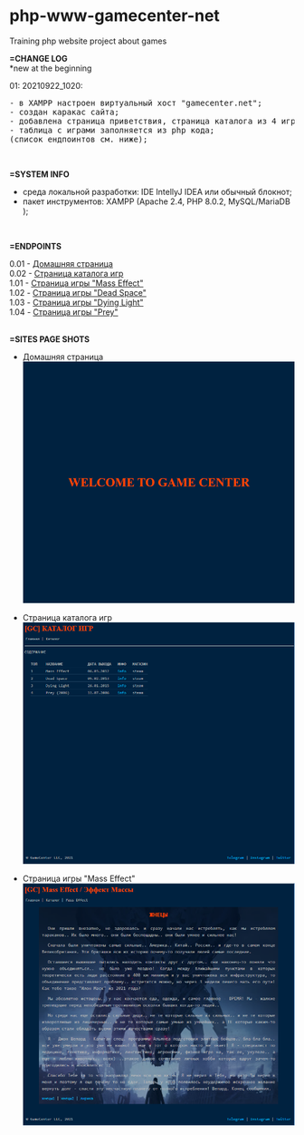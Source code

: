 # php-www-gamecenter-net
Training php website project about games
<br>

**=CHANGE LOG**<br>
*new at the beginning <br>

01: 20210922_1020:
<pre>
- в XAMPP настроен виртуальный хост "gamecenter.net";
- создан каракас сайта;
- добавлена страница приветствия, страница каталога из 4 игр и страницы с описанием игр;
- таблица с играми заполняется из php кода;
(список ендпоинтов см. ниже);
</pre>
<br>

**=SYSTEM INFO**
- среда локальной разработки: IDE IntellyJ IDEA или обычный блокнот;<br>
- пакет инструментов: XAMPP (Apache 2.4, PHP 8.0.2, MySQL/MariaDB );<br>
<br>

**=ENDPOINTS**

  0.01 - [Домашняя страница](http://gamecenter.net/) <br>
  0.02 - [Страница каталога игр](http://gamecenter.net/cat.php) <br>
  1.01 - [Страница игры "Mass Effect"](http://gamecenter.net/games/mass-effect.php) <br>
  1.02 - [Страница игры "Dead Space"](http://gamecenter.net/games/dead-space.php) <br>
  1.03 - [Страница игры "Dying Light"](http://gamecenter.net/games/dying-light.php) <br>
  1.04 - [Страница игры "Prey"](http://gamecenter.net/games/prey-2006.php) <br>
<br>


**=SITES PAGE SHOTS**
- Домашняя страница
![homePage](_preview/site-preview_20210922_1020_home.png?raw=true)

- Страница каталога игр
![gameCatalogue](_preview/site-preview_20210922_1020_cat.png?raw=true)

- Страница игры "Mass Effect"
![MassEffect](_preview/site-preview_20210922_1020_mass-effect.png?raw=true)
